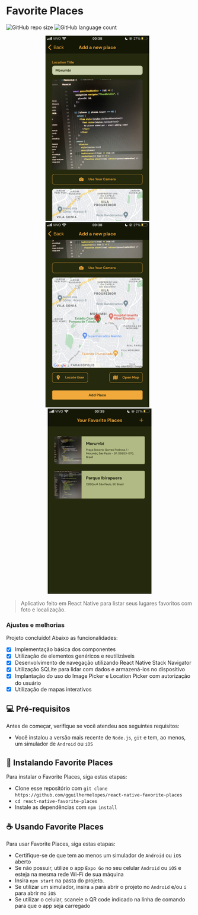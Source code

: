 # Favorite Places

![GitHub repo size](https://img.shields.io/github/repo-size/gguilhermelopes/react-native-favorite-places?style=for-the-badge)
![GitHub language count](https://img.shields.io/github/languages/count/gguilhermelopes/react-native-favorite-places?style=for-the-badge)

<p align="center" >
<img src="./assets/doc-imgs/img1.png" alt="exemplo imagem" height="500px"  >
 &nbsp;&nbsp;
<img src="./assets/doc-imgs/img2.png" alt="exemplo imagem" height="500px"  >
 &nbsp;&nbsp;
<img src="./assets/doc-imgs/img3.png" alt="exemplo imagem" height="500px"  >
</p>

> Aplicativo feito em React Native para listar seus lugares favoritos com foto e localização.

### Ajustes e melhorias

Projeto concluído! Abaixo as funcionalidades:

- [x] Implementação básica dos componentes
- [x] Utilização de elementos genéricos e reutilizáveis
- [x] Desenvolvimento de navegação utilizando React Native Stack Navigator
- [x] Utilização SQLite para lidar com dados e armazená-los no dispositivo
- [x] Implantação do uso do Image Picker e Location Picker com autorização do usuário
- [x] Utilização de mapas interativos

## 💻 Pré-requisitos

Antes de começar, verifique se você atendeu aos seguintes requisitos:

- Você instalou a versão mais recente de `Node.js`, `git` e tem, ao menos, um simulador de `Android` ou `iOS`

## 🚀 Instalando Favorite Places

Para instalar o Favorite Places, siga estas etapas:

- Clone esse repositório com `git clone https://github.com/gguilhermelopes/react-native-favorite-places`
- `cd react-native-favorite-places`
- Instale as dependências com `npm install`

## ☕ Usando Favorite Places

Para usar Favorite Places, siga estas etapas:

- Certifique-se de que tem ao menos um simulador de `Android` ou `iOS` aberto
- Se não possuir, utilize o app `Expo Go` no seu celular `Android` ou `iOS` e esteja na mesma rede Wi-Fi de sua máquina
- Insira `npm start` na pasta do projeto.
- Se utilizar um simulador, insira `a` para abrir o projeto no `Android` e/ou `i` para abrir no `iOS`
- Se utilizar o celular, scaneie o QR code indicado na linha de comando para que o app seja carregado
